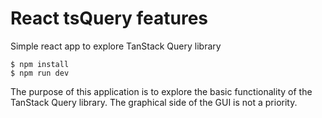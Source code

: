 # React tsQuery features

Simple react app to explore TanStack Query library

```
$ npm install
$ npm run dev
```

The purpose of this application is to explore the basic functionality of the TanStack Query library.
The graphical side of the GUI is not a priority.